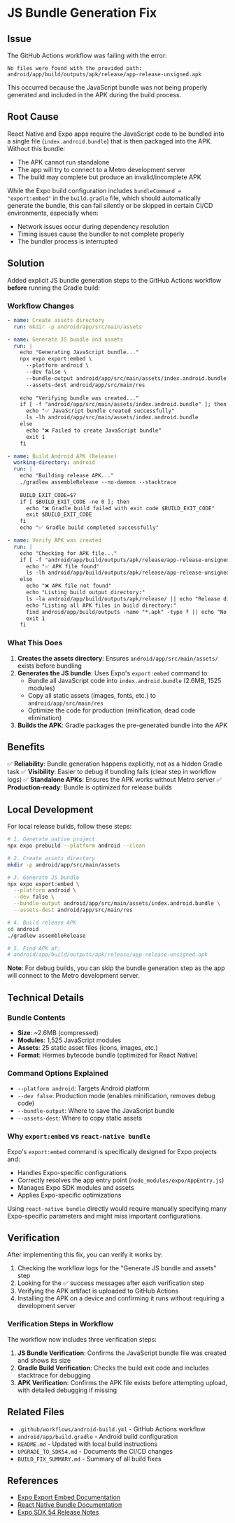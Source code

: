 # JS Bundle Generation Fix

## Issue

The GitHub Actions workflow was failing with the error:
```
No files were found with the provided path: android/app/build/outputs/apk/release/app-release-unsigned.apk
```

This occurred because the JavaScript bundle was not being properly generated and included in the APK during the build process.

## Root Cause

React Native and Expo apps require the JavaScript code to be bundled into a single file (`index.android.bundle`) that is then packaged into the APK. Without this bundle:
- The APK cannot run standalone
- The app will try to connect to a Metro development server
- The build may complete but produce an invalid/incomplete APK

While the Expo build configuration includes `bundleCommand = "export:embed"` in the `build.gradle` file, which should automatically generate the bundle, this can fail silently or be skipped in certain CI/CD environments, especially when:
- Network issues occur during dependency resolution
- Timing issues cause the bundler to not complete properly
- The bundler process is interrupted

## Solution

Added explicit JS bundle generation steps to the GitHub Actions workflow **before** running the Gradle build:

### Workflow Changes

```yaml
- name: Create assets directory
  run: mkdir -p android/app/src/main/assets

- name: Generate JS bundle and assets
  run: |
    echo "Generating JavaScript bundle..."
    npx expo export:embed \
      --platform android \
      --dev false \
      --bundle-output android/app/src/main/assets/index.android.bundle \
      --assets-dest android/app/src/main/res
    
    echo "Verifying bundle was created..."
    if [ -f "android/app/src/main/assets/index.android.bundle" ]; then
      echo "✅ JavaScript bundle created successfully"
      ls -lh android/app/src/main/assets/index.android.bundle
    else
      echo "❌ Failed to create JavaScript bundle"
      exit 1
    fi

- name: Build Android APK (Release)
  working-directory: android
  run: |
    echo "Building release APK..."
    ./gradlew assembleRelease --no-daemon --stacktrace
    
    BUILD_EXIT_CODE=$?
    if [ $BUILD_EXIT_CODE -ne 0 ]; then
      echo "❌ Gradle build failed with exit code $BUILD_EXIT_CODE"
      exit $BUILD_EXIT_CODE
    fi
    echo "✅ Gradle build completed successfully"

- name: Verify APK was created
  run: |
    echo "Checking for APK file..."
    if [ -f "android/app/build/outputs/apk/release/app-release-unsigned.apk" ]; then
      echo "✅ APK file found"
      ls -lh android/app/build/outputs/apk/release/app-release-unsigned.apk
    else
      echo "❌ APK file not found"
      echo "Listing build output directory:"
      ls -la android/app/build/outputs/apk/release/ || echo "Release directory does not exist"
      echo "Listing all APK files in build directory:"
      find android/app/build/outputs -name "*.apk" -type f || echo "No APK files found"
      exit 1
    fi
```

### What This Does

1. **Creates the assets directory**: Ensures `android/app/src/main/assets/` exists before bundling
2. **Generates the JS bundle**: Uses Expo's `export:embed` command to:
   - Bundle all JavaScript code into `index.android.bundle` (2.6MB, 1525 modules)
   - Copy all static assets (images, fonts, etc.) to `android/app/src/main/res`
   - Optimize the code for production (minification, dead code elimination)
3. **Builds the APK**: Gradle packages the pre-generated bundle into the APK

## Benefits

✅ **Reliability**: Bundle generation happens explicitly, not as a hidden Gradle task
✅ **Visibility**: Easier to debug if bundling fails (clear step in workflow logs)
✅ **Standalone APKs**: Ensures the APK works without Metro server
✅ **Production-ready**: Bundle is optimized for release builds

## Local Development

For local release builds, follow these steps:

```bash
# 1. Generate native project
npx expo prebuild --platform android --clean

# 2. Create assets directory
mkdir -p android/app/src/main/assets

# 3. Generate JS bundle
npx expo export:embed \
  --platform android \
  --dev false \
  --bundle-output android/app/src/main/assets/index.android.bundle \
  --assets-dest android/app/src/main/res

# 4. Build release APK
cd android
./gradlew assembleRelease

# 5. Find APK at:
# android/app/build/outputs/apk/release/app-release-unsigned.apk
```

**Note**: For debug builds, you can skip the bundle generation step as the app will connect to the Metro development server.

## Technical Details

### Bundle Contents
- **Size**: ~2.6MB (compressed)
- **Modules**: 1,525 JavaScript modules
- **Assets**: 25 static asset files (icons, images, etc.)
- **Format**: Hermes bytecode bundle (optimized for React Native)

### Command Options Explained
- `--platform android`: Targets Android platform
- `--dev false`: Production mode (enables minification, removes debug code)
- `--bundle-output`: Where to save the JavaScript bundle
- `--assets-dest`: Where to copy static assets

### Why `export:embed` vs `react-native bundle`

Expo's `export:embed` command is specifically designed for Expo projects and:
- Handles Expo-specific configurations
- Correctly resolves the app entry point (`node_modules/expo/AppEntry.js`)
- Manages Expo SDK modules and assets
- Applies Expo-specific optimizations

Using `react-native bundle` directly would require manually specifying many Expo-specific parameters and might miss important configurations.

## Verification

After implementing this fix, you can verify it works by:

1. Checking the workflow logs for the "Generate JS bundle and assets" step
2. Looking for the ✅ success messages after each verification step
3. Verifying the APK artifact is uploaded to GitHub Actions
4. Installing the APK on a device and confirming it runs without requiring a development server

### Verification Steps in Workflow

The workflow now includes three verification steps:
1. **JS Bundle Verification**: Confirms the JavaScript bundle file was created and shows its size
2. **Gradle Build Verification**: Checks the build exit code and includes stacktrace for debugging
3. **APK Verification**: Confirms the APK file exists before attempting upload, with detailed debugging if missing

## Related Files

- `.github/workflows/android-build.yml` - GitHub Actions workflow
- `android/app/build.gradle` - Android build configuration
- `README.md` - Updated with local build instructions
- `UPGRADE_TO_SDK54.md` - Documents the CI/CD changes
- `BUILD_FIX_SUMMARY.md` - Summary of all build fixes

## References

- [Expo Export Embed Documentation](https://docs.expo.dev/more/expo-cli/#exporting-for-embedding)
- [React Native Bundle Documentation](https://reactnative.dev/docs/publishing-to-app-store#1-enable-proguard-to-reduce-the-size-of-the-apk-optional)
- [Expo SDK 54 Release Notes](https://blog.expo.dev/expo-sdk-54-c66d12df2f75)
